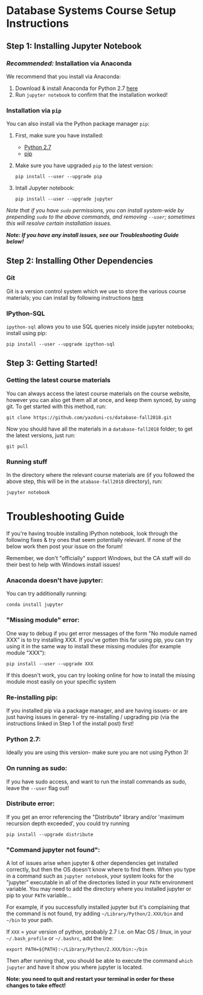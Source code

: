 # Database Systems Course Setup Instructions

## Step 1: Installing Jupyter Notebook

### _Recommended:_ Installation via Anaconda
We recommend that you install via Anaconda:

1. Download & install Anaconda for Python 2.7 [here](https://www.anaconda.com/download)
2. Run `jupyter notebook` to confirm that the installation worked!


### Installation via `pip`
You can also install via the Python package manager `pip`:

1. First, make sure you have installed:
	* [Python 2.7](https://www.python.org/about/gettingstarted/)
	* [pip](https://pip.pypa.io/en/stable/installing/)

1. Make sure you have upgraded `pip` to the latest version:
	
	```
	pip install --user --upgrade pip
	```

2. Intall Jupyter notebook:
	
	```
	pip install --user --upgrade jupyter
	```

_Note that if you have `sudo` permissions, you can install system-wide by prepending `sudo` to the above commands, and removing `--user`; sometimes this will resolve certain installation issues._

**_Note: If you have any install issues, see our Troubleshooting Guide below!_**


## Step 2: Installing Other Dependencies

### Git
Git is a version control system which we use to store the various course materials; you can install by following instructions [here](https://git-scm.com/downloads)

### IPython-SQL
`ipython-sql` allows you to use SQL queries nicely inside jupyter notebooks; install using pip:

```
pip install --user --upgrade ipython-sql
```


## Step 3: Getting Started!

### Getting the latest course materials
You can always access the latest course materials on the course website, however you can also get them all at once, and keep them synced, by using git.  To get started with this method, run:

```
git clone https://github.com/yazduni-cs/database-fall2018.git
```

Now you should have all the materials in a `database-fall2018` folder; to get the latest versions, just run:

```
git pull
```

### Running stuff
In the directory where the relevant course materials are (if you followed the above step, this will be in the `atabase-fall2018` directory), run:

```
jupyter notebook
```

# Troubleshooting Guide
 
If you're having trouble installing IPython notebook, look through the following fixes & try ones that seem potentially relevant.  If none of the below work then post your issue on the forum!
 
Remember, we don't "officially" support Windows, but the CA staff will do their best to help with Windows install issues!

### Anaconda doesn't have jupyter:

You can try additionally running:

```
conda install jupyter
```
 
### "Missing module" error:
One way to debug if you get error messages of the form "No module named XXX" is to try installing XXX.  If you've gotten this far using pip, you can try using it in the same way to install these missing modules (for example module "XXX"):

```
pip install --user --upgrade XXX 
```

If this doesn't work, you can try looking online for how to install the missing module most easily on your specific system
 
### Re-installing pip: 
If you installed pip via a package manager, and are having issues- or are just having issues in general- try re-installing / upgrading pip (via the instructions linked in Step 1 of the install post) first!
 
### Python 2.7:
Ideally you are using this version- make sure you are not using Python 3!
 
### On running as sudo:
If you have sudo access, and want to run the install commands as sudo, leave the `--user` flag out!
 
### Distribute error:
If you get an error referencing the "Distribute" library and/or 'maximum recursion depth exceeded', you could try running

```
pip install --upgrade distribute
```
 
### "Command jupyter not found":
A lot of issues arise when jupyter & other dependencies get installed correctly, but then the OS doesn't know where to find them.  When you type in a command such as `jupyter notebook`, your system looks for the "jupyter" executable in all of the directories listed in your `PATH` environment variable.  You may need to add the directory where you installed jupyter or pip to your `PATH` variable...
 
For example, if you successfully installed jupyter but it's complaining that the command is not found, try adding `~/Library/Python/2.XXX/bin` and `~/bin` to your path.

If `XXX` = your version of python, probably 2.7 i.e. on Mac OS / linux, in your `~/.bash_profile` or `~/.bashrc`, add the line:

```
export PATH=${PATH}:~/Library/Python/2.XXX/bin:~/bin
```

Then after running that, you should be able to execute the command `which jupyter` and have it show you where jupyter is located.

**Note: you need to quit and restart your terminal in order for these changes to take effect!**
